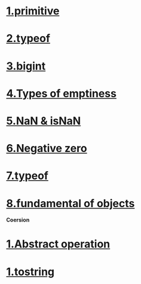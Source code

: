 # [1.primitive](./markdown/1.types/1.primitve%20types/1.markdown.md)
# [2.typeof](./markdown/1.types/2.typeof/typeOf.md)
# [3.bigint](./markdown/1.types/3.bigint/bigint.md)
# [4.Types of emptiness](./markdown/1.types/4.kinds%20of%20emptiness/emptiness.md)
# [5.NaN & isNaN](./markdown/1.types/5.NaN/Nan.md)
# [6.Negative zero](./markdown/1.types/6.negative%20zero/zero.md)
# [7.typeof](./markdown/1.types/7.typeof/typeof.md)
# [8.fundamental of objects](./markdown/1.types/8.fundamental%20objects/obj.md)
**Coersion**
# [1.Abstract operation](./markdown/2.coercion/1.Abstract%20Operations/abstract.md)
# [1.tostring ](./markdown/2.coercion/2.tostring.md)